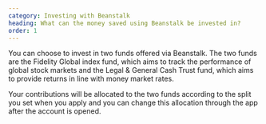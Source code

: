 ```yaml
---
category: Investing with Beanstalk
heading: What can the money saved using Beanstalk be invested in?
order: 1
---
```


You can choose to invest in two funds offered via Beanstalk. The two funds are the Fidelity Global index fund, which aims to track the performance of global stock markets and the Legal & General Cash Trust fund, which aims to provide returns in line with money market rates.

Your contributions will be allocated to the two funds according to the split you set when you apply and you can change this allocation through the app after the account is opened.